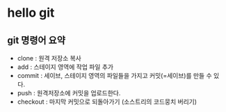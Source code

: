 # hello git

## git 명령어 요약

- clone : 원격 저장소 복사
- add : 스테이지 영역에 작업 파일 추가
- commit : 세이브, 스테이지 영역의 파일들을 가지고 커밋(=세이브)를 만들 수 있다.
- push : 원격저장소에 커밋을 업로드한다.
- checkout : 마지막 커밋으로 되돌아가기 (소스트리의 코드뭉치 버리기)